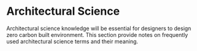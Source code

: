 # Architectural Science
Architectural science knowledge will be essential for designers to design zero carbon built environment. This section provide notes on frequently used architectural science terms and their meaning.

```{tableofcontents}
```

